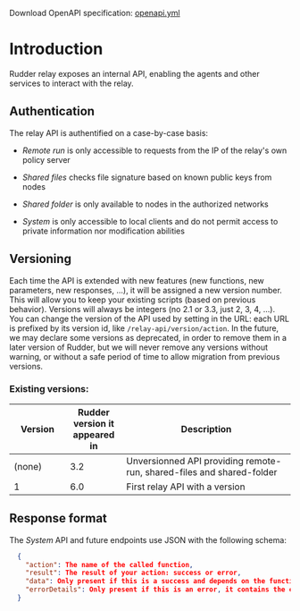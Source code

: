 Download OpenAPI specification: [openapi.yml](openapi.yml)

# Introduction

Rudder relay exposes an internal API, enabling the agents and other services to interact with the relay.

## Authentication

The relay API is authentified on a case-by-case basis:

* *Remote run* is only accessible to requests from the IP of the relay's own policy server

* *Shared files* checks file signature based on known public keys from nodes

* *Shared folder* is only available to nodes in the authorized networks

* *System* is only accessible to local clients and do not permit access to private information nor modification abilities

## Versioning

Each time the API is extended with new features (new functions, new parameters, new responses, ...), it will be assigned a new version number. This will allow you to keep your existing scripts (based on previous behavior). Versions will always be integers (no 2.1 or 3.3, just 2, 3, 4, ...).
You can change the version of the API used by setting in the URL: each URL is prefixed by its version id, like `/relay-api/version/action`.
In the future, we may declare some versions as deprecated, in order to remove them in a later version of Rudder, but we will never remove any versions without warning, or without a safe period of time to allow migration from previous versions.

### Existing versions:

<table>
  <thead>
    <tr>
      <th style="width: 20%">Version</th>
      <th style="width: 20%">Rudder version it appeared in</th>
      <th style="width: 70%">Description</th>
    </tr>
  </thead>
  <tbody>
    <tr>
      <td class="code">(none)</td>
      <td class="code">3.2</td>
      <td>Unversionned API providing remote-run, shared-files and shared-folder</td>
    </tr>
    <tr>
      <td class="code">1</td>
      <td class="code">6.0</td>
      <td>First relay API with a version</td>
    </tr>
  </tbody>
</table>


## Response format

The *System* API and future endpoints use JSON with the following schema:

```json
  {
    "action": The name of the called function,
    "result": The result of your action: success or error,
    "data": Only present if this is a success and depends on the function, it's usually a JSON object,
    "errorDetails": Only present if this is an error, it contains the error message
  }
```

